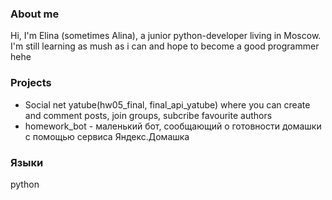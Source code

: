 ### About me
Hi, I'm Elina (sometimes Alina), a junior python-developer living in Moscow. I'm still learning as mush as i can 
and hope to become a good programmer hehe

### Projects
* Social net yatube(hw05_final, final_api_yatube) where you can create and comment posts, join groups, subcribe favourite authors
* homework_bot - маленький бот, сообщающий о готовности домашки с помощью сервиса Яндекс.Домашка

### Языки
python
